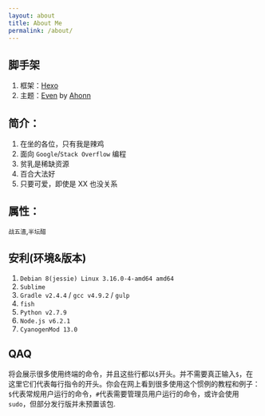 ```yaml
---
layout: about
title: About Me
permalink: /about/
---
```


## 脚手架

1. 框架：[Hexo](http://hexo.io/)
2. 主题：[Even](https://github.com/ahonn/hexo-theme-even) by [Ahonn](www.ahonn.me)

## 简介：

1. 在坐的各位，只有我是辣鸡
2. 面向 `Google`/`Stack Overflow` 编程
3. 贫乳是稀缺资源
4. 百合大法好
5. 只要可爱，即使是 XX 也没关系

## 属性：

`战五渣`,`半坛醋`

## 安利(环境&版本)

1. `Debian 8(jessie) Linux 3.16.0-4-amd64 amd64`
2. `Sublime`
3. `Gradle v2.4.4` / `gcc v4.9.2` / `gulp`
4. `fish`
5. `Python v2.7.9`
6. `Node.js v6.2.1`
7. `CyanogenMod 13.0`

## QAQ

将会展示很多使用终端的命令，并且这些行都以`$`开头。并不需要真正输入`$`，在这里它们代表每行指令的开头。你会在网上看到很多使用这个惯例的教程和例子：`$`代表常规用户运行的命令，`#`代表需要管理员用户运行的命令，或许会使用`sudo`，但部分发行版并未预置该包.
